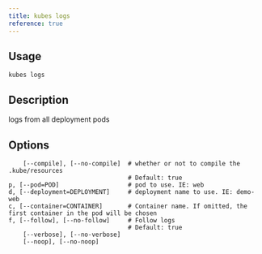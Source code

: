 ```yaml
---
title: kubes logs
reference: true
---
```


## Usage

    kubes logs

## Description

logs from all deployment pods


## Options

```
    [--compile], [--no-compile]  # whether or not to compile the .kube/resources
                                 # Default: true
p, [--pod=POD]                   # pod to use. IE: web
d, [--deployment=DEPLOYMENT]     # deployment name to use. IE: demo-web
c, [--container=CONTAINER]       # Container name. If omitted, the first container in the pod will be chosen
f, [--follow], [--no-follow]     # Follow logs
                                 # Default: true
    [--verbose], [--no-verbose]  
    [--noop], [--no-noop]        
```

